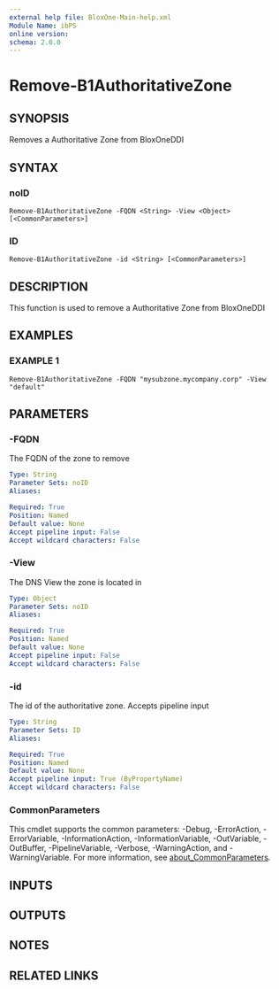 ```yaml
---
external help file: BloxOne-Main-help.xml
Module Name: ibPS
online version:
schema: 2.0.0
---
```


# Remove-B1AuthoritativeZone

## SYNOPSIS
Removes a Authoritative Zone from BloxOneDDI

## SYNTAX

### noID
```
Remove-B1AuthoritativeZone -FQDN <String> -View <Object> [<CommonParameters>]
```

### ID
```
Remove-B1AuthoritativeZone -id <String> [<CommonParameters>]
```

## DESCRIPTION
This function is used to remove a Authoritative Zone from BloxOneDDI

## EXAMPLES

### EXAMPLE 1
```
Remove-B1AuthoritativeZone -FQDN "mysubzone.mycompany.corp" -View "default"
```

## PARAMETERS

### -FQDN
The FQDN of the zone to remove

```yaml
Type: String
Parameter Sets: noID
Aliases:

Required: True
Position: Named
Default value: None
Accept pipeline input: False
Accept wildcard characters: False
```

### -View
The DNS View the zone is located in

```yaml
Type: Object
Parameter Sets: noID
Aliases:

Required: True
Position: Named
Default value: None
Accept pipeline input: False
Accept wildcard characters: False
```

### -id
The id of the authoritative zone.
Accepts pipeline input

```yaml
Type: String
Parameter Sets: ID
Aliases:

Required: True
Position: Named
Default value: None
Accept pipeline input: True (ByPropertyName)
Accept wildcard characters: False
```

### CommonParameters
This cmdlet supports the common parameters: -Debug, -ErrorAction, -ErrorVariable, -InformationAction, -InformationVariable, -OutVariable, -OutBuffer, -PipelineVariable, -Verbose, -WarningAction, and -WarningVariable. For more information, see [about_CommonParameters](http://go.microsoft.com/fwlink/?LinkID=113216).

## INPUTS

## OUTPUTS

## NOTES

## RELATED LINKS
